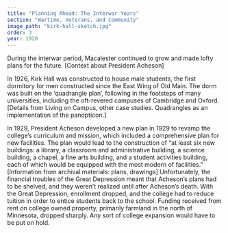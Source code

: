 ```yaml
---
title: "Planning Ahead: The Interwar Years"
section: "Wartime, Veterans, and Community"
image_path: "kirk-hall-sketch.jpg"
order: 3
year: 1920
---
```



During the interwar period, Macalester continued to grow and made lofty plans for the future. [Context about President Acheson]

In 1926, Kirk Hall was constructed to house male students, the first dormitory for men constructed since the East Wing of Old Main. The dorm was built on the ‘quadrangle plan’, following in the footsteps of many universities, including the oft-revered campuses of Cambridge and Oxford. [Details from Living on Campus, other case studies. Quadrangles as an implementation of the panopticon.]

In 1929, President Acheson developed a new plan in 1929 to revamp the college’s curriculum and mission, which included a comprehensive plan for new facilities. The plan would lead to the construction of “at least six new buildings: a library, a classroom and administrative building, a science building, a chapel, a fine arts building, and a student activities building, each of which would be equipped with the most modern of facilities.” [Information from archival materials: plans, drawings] Unfortunately, the financial troubles of the Great Depression meant that Acheson’s plans had to be shelved, and they weren’t realized until after Acheson’s death. With the Great Depression, enrollment dropped, and the college had to reduce tuition in order to entice students back to the school. Funding received from rent on college owned property, primarily farmland in the north of Minnesota, dropped sharply. Any sort of college expansion would have to be put on hold.

